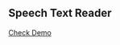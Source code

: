 ## Speech Text Reader

[Check Demo](https://wwdbsh.github.io/Vanilla_JS_Projects/Speech_Text_Reader/)
